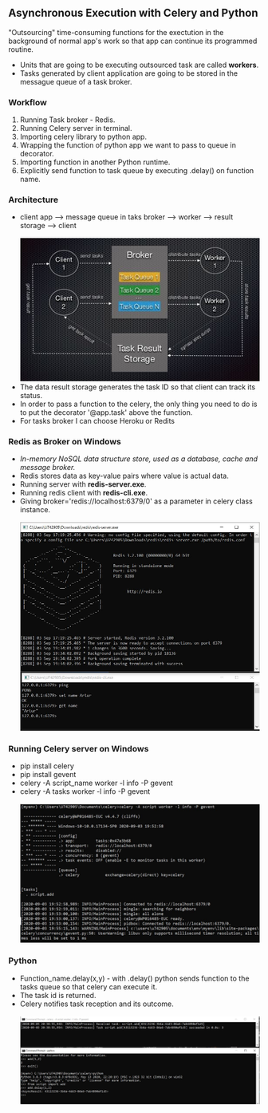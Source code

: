 <h2>Asynchronous Execution with Celery and Python</h2>

<p>"Outsourcing" time-consuming functions for the exectution in the background of normal app's work so that app can continue its programmed routine.</p>

<ul>
  <li>Units that are going to be executing outsourced task are called <b>workers</b>.</li>
  <li>Tasks generated by client application are going to be stored in the messague queue of a task broker.</li>
</ul>

<h3>Workflow</h3>
<ol>
  <li>Running Task broker - Redis.</li>
  <li>Running Celery server in terminal.</li>
  <li>Importing celery library to python app.</li>
  <li>Wrapping the function of python app we want to pass to queue in decorator.</li>
  <li>Importing function in another Python runtime.</li>
  <li>Explicitly send function to task queue by executing .delay() on function name.</li>
</ol>

<h3>Architecture</h3>
<ul>
  <li>client app --> message queue in taks broker --> worker --> result storage --> client</li>
  <br>
  <img src="images/architecture.JPG">
  <li>The data result storage generates the task ID so that client can track its status.</li>
  <li>In order to pass a function to the celery, the only thing you need to do is to put the decorator '@app.task' above the function.</li>
  <li>For tasks broker I can choose Heroku or Redits</li>
</ul>

<h3>Redis as Broker on Windows</h3>
<ul>
  <li><i>In-memory NoSQL data structure store, used as a database, cache and message broker.</i></li>
  <li>Redis stores data as key-value pairs where value is actual data.</li>
  <li>Running server with <b>redis-server.exe</b>.</li>
  <li>Running redis client with <b>redis-cli.exe</b>.</li>
  <li>Giving broker='redis://localhost:6379/0' as a parameter in celery class instance.</li>
  <br>
  <img src="images/redis_on_windows.JPG">
</ul>

<h3>Running Celery server on Windows</h3>
<ul>
  <li>pip install celery</li>
  <li>pip install gevent</li>
  <li>celery -A script_name worker -l info -P gevent</li>
  <li>celery -A tasks worker -l info -P gevent</li>
  <br>
  <img src="images/celery_server_run.JPG">
</ul>

<h3>Python</h3>
<ul>
  <li>Function_name.delay(x,y) - with .delay() python sends function to the tasks queue so that celery can execute it.</li>
  <li>The task id is returned.</li>
  <li>Celery notifies task reception and its outcome.</li>
  <br>
  <img src="images/fun_to_celery.JPG">
</ul>
